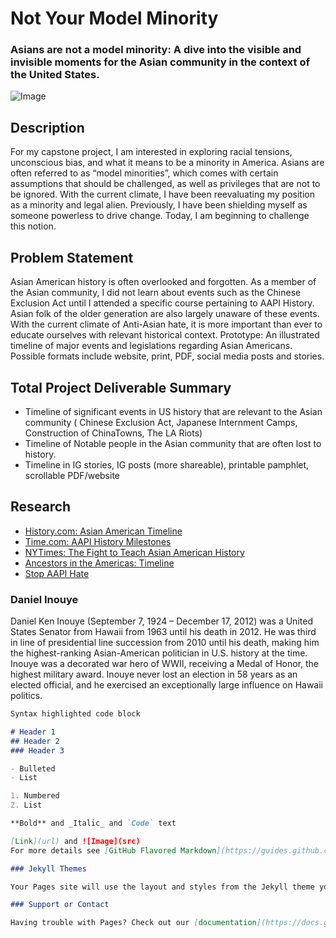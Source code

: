 # Not Your Model Minority
### Asians are not a model minority: A dive into the visible and invisible moments for the Asian community in the context of the United States.

![Image](https://mir-s3-cdn-cf.behance.net/project_modules/max_1200/6b5bf3123983585.60fa29f9c07c9.png)

## Description 
For my capstone project, I am interested in exploring racial tensions, unconscious bias, and what it means to be a minority in America. Asians are often referred to as “model minorities”, which comes with certain assumptions that should be challenged, as well as privileges that are not to be ignored.
With the current climate, I have been reevaluating my position as a minority and legal alien. Previously, I have been shielding myself as someone powerless to drive change. Today, I am beginning to challenge this notion. 

## Problem Statement
Asian American history is often overlooked and forgotten. As a member of the Asian community, I did not learn about events such as the Chinese Exclusion Act until I attended a specific course pertaining to AAPI History. Asian folk of the older generation are also largely unaware of these events. With the current climate of Anti-Asian hate, it is more important than ever to educate ourselves with relevant historical context. 
Prototype:  An illustrated timeline of major events and legislations regarding Asian Americans. Possible formats include website, print, PDF, social media posts and stories.
## Total Project Deliverable Summary
- Timeline of significant events in US history that are relevant to the Asian community ( Chinese Exclusion Act, Japanese Internment Camps, Construction of ChinaTowns, The LA Riots)
- Timeline of Notable people in the Asian community that are often lost to history.
- Timeline in IG stories, IG posts (more shareable), printable pamphlet, scrollable PDF/website

## Research
- [History.com: Asian American Timeline](https://www.history.com/topics/immigration/asian-american-timeline)
- [Time.com: AAPI History Milestones](https://time.com/5956943/aapi-history-milestones/)
- [NYTimes: The Fight to Teach Asian American History](https://www.nytimes.com/2021/06/02/us/asian-american-history.html)
- [Ancestors in the Americas: Timeline](http://www.cetel.org/timeline.html)
- [Stop AAPI Hate](https://stopaapihate.org/national-report-through-march-2021/)

### Daniel Inouye
Daniel Ken Inouye (September 7, 1924 – December 17, 2012) was a United States Senator from Hawaii from 1963 until his death in 2012. He was third in line of presidential line succession from 2010 until his death, making him the highest-ranking Asian-American politician in U.S. history at the time. Inouye was a decorated war hero of WWII, receiving a Medal of Honor, the highest military award. Inouye never lost an election in 58 years as an elected official, and he exercised an exceptionally large influence on Hawaii politics.


```markdown
Syntax highlighted code block

# Header 1
## Header 2
### Header 3

- Bulleted
- List

1. Numbered
2. List

**Bold** and _Italic_ and `Code` text

[Link](url) and ![Image](src)
For more details see [GitHub Flavored Markdown](https://guides.github.com/features/mastering-markdown/).

### Jekyll Themes

Your Pages site will use the layout and styles from the Jekyll theme you have selected in your [repository settings](https://github.com/jengjiachen/pagestest1/settings/pages). The name of this theme is saved in the Jekyll `_config.yml` configuration file.

### Support or Contact

Having trouble with Pages? Check out our [documentation](https://docs.github.com/categories/github-pages-basics/) or [contact support](https://support.github.com/contact) and we’ll help you sort it out.
```


